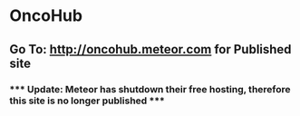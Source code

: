 # OncoHub
## Go To: http://oncohub.meteor.com for Published site
### *** Update: Meteor has shutdown their free hosting, therefore this site is no longer published ***
